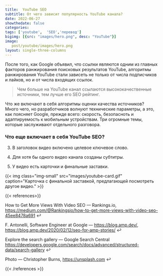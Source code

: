 ```yaml
---
title:  YouTube SEO
subtitle: От чего зависит популярность YouTube канала?  
date: 2022-06-27
showthedate: false
categories:
tags: ['youtube',  'SEO','перевод']
bigimg: [{src: "images/hero.png", desc: "YouTube"}]
image:
   post/youtube/images/hero.png
layout: single-three-columns
---
```


После того, как Google объявил, что ссылки являются одним  из главных факторов ранжирования  поисковых результатов YouTube,  алгоритмы ранжирования YouTube  стали зависеть не только от числа подписчиков и лайков, но и от числа входящих ссылок. <!--more--> 

> Чем больше на YouTube канал ссылаются высококачественные источники, тем лучше его SEO рейтинг.

Что же включают в себя алгоритмы оценки качества источников? Много чего, но разработчиков  волнуют технические параметры, а это, как поясняет Google, прежде всего:  скорость, безопасноть и адаптируемость к мобильным устройствам. Три огромные темы, которые заслуживают отдельного  разговора.


### Что еще включает в себя YouTube SEO?

3. В заголовок видео включено  целевое ключевое слово. 

4. Для хотя бы одного видео канала созданы субтитры. 

5. У видео есть карточки и финальные заставки. 

{{< img  class="img-small" src="images/youtube-card.gif" caption="Карточка с финальной заставкой, предлагающей посмотреть другое видео."   >}}












 {{< references>}}



How to Get More Views With Video SEO — Rankings.io,
https://medium.com/@Rankingsio/how-to-get-more-views-with-video-seo-45ee8478a691 ↩︎


F. Antonelli, Software Engineer at Google  — https://blog.amp.dev/, https://blog.amp.dev/2020/02/12/seo-for-amp-stories/ ↩︎


Explore the search gallery — Google Search Central  https://developers.google.com/search/docs/advanced/structured-data/search-gallery  ↩︎


Photo  —  Christopher Burns, https://unsplash.com  ↩︎

  


{{< /references >}}



